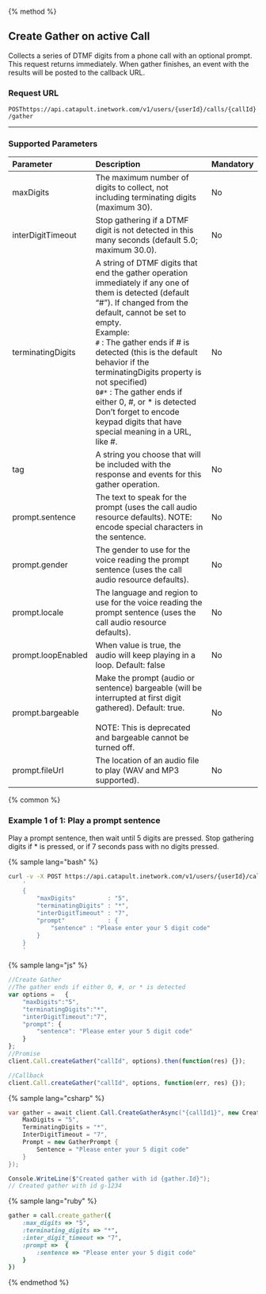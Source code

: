 {% method %}

## Create Gather on active Call
Collects a series of DTMF digits from a phone call with an optional prompt. This request returns immediately. When gather finishes, an event with the results will be posted to the callback URL.

### Request URL

<code class="post">POST</code>`https://api.catapult.inetwork.com/v1/users/{userId}/calls/{callId}/gather`

---

### Supported Parameters

| Parameter          | Description                                                                                                                                                                                                                                                                                                                                                                                                                                                                         | Mandatory |
|:-------------------|:------------------------------------------------------------------------------------------------------------------------------------------------------------------------------------------------------------------------------------------------------------------------------------------------------------------------------------------------------------------------------------------------------------------------------------------------------------------------------------|:----------|
| maxDigits          | The maximum number of digits to collect, not including terminating digits (maximum 30).                                                                                                                                                                                                                                                                                                                                                                                             | No        |
| interDigitTimeout  | Stop gathering if a DTMF digit is not detected in this many seconds (default 5.0; maximum 30.0).                                                                                                                                                                                                                                                                                                                                                                                    | No        |
| terminatingDigits  | A string of DTMF digits that end the gather operation immediately if any one of them is detected (default “\#”). If changed from the default, cannot be set to empty. <br>Example:<br>`#` : The gather ends if \# is detected (this is the default behavior if the terminatingDigits property is not specified)<br>`0#*` : The gather ends if either 0, \#, or \* is detected<br>Don’t forget to encode keypad digits that have special meaning in a URL, like \#. | No        |
| tag                | A string you choose that will be included with the response and events for this gather operation.                                                                                                                                                                                                                                                                                                                                                                                   | No        |
| prompt.sentence    | The text to speak for the prompt (uses the call audio resource defaults). NOTE: encode special characters in the sentence.                                                                                                                                                                                                                                                                                                                                                          | No        |
| prompt.gender      | The gender to use for the voice reading the prompt sentence (uses the call audio resource defaults).                                                                                                                                                                                                                                                                                                                                                                                | No        |
| prompt.locale      | The language and region to use for the voice reading the prompt sentence (uses the call audio resource defaults).                                                                                                                                                                                                                                                                                                                                                                   | No        |
| prompt.loopEnabled | When value is true, the audio will keep playing in a loop. Default: false                                                                                                                                                                                                                                                                                                                                                                                                           | No        |
| prompt.bargeable   | Make the prompt (audio or sentence) bargeable (will be interrupted at first digit gathered). Default: true.<br><br>NOTE: This is deprecated and bargeable cannot be turned off.                                                                                                                                                                                                                                                                                                                                                                          | No        |
| prompt.fileUrl     | The location of an audio file to play (WAV and MP3 supported).                                                                                                                                                                                                                                                                                                                                                                                                                      | No        |

{% common %}

### Example 1 of 1: Play a prompt sentence
Play a prompt sentence, then wait until 5 digits are pressed. Stop gathering digits if * is pressed, or if 7 seconds pass with no digits pressed.

{% sample lang="bash" %}

```bash
curl -v -X POST https://api.catapult.inetwork.com/v1/users/{userId}/calls/{callId}/gather -u {token}:{secret} -H "Content-type: application/json" -d
    '
	{
		"maxDigits"         : "5",
		"terminatingDigits" : "*",
		"interDigitTimeout" : "7",
		"prompt"            : {
			"sentence" : "Please enter your 5 digit code"
		}
	}
    '
```

{% sample lang="js" %}

```js
//Create Gather
//The gather ends if either 0, #, or * is detected
var options = 	{
	"maxDigits":"5",
	"terminatingDigits":"*",
	"interDigitTimeout":"7",
	"prompt": {
		"sentence": "Please enter your 5 digit code"
	}
};
//Promise
client.Call.createGather("callId", options).then(function(res) {});

//Callback
client.Call.createGather("callId", options, function(err, res) {});
```

{% sample lang="csharp" %}

```csharp
var gather = await client.Call.CreateGatherAsync("{callId1}", new CreateGatherData {
	MaxDigits = "5",
	TerminatingDigits = "*",
	InterDigitTimeout = "7",
	Prompt = new GatherPrompt {
		Sentence = "Please enter your 5 digit code"
	}
});

Console.WriteLine($"Created gather with id {gather.Id}");
// Created gather with id g-1234

```

{% sample lang="ruby" %}

```ruby
gather = call.create_gather({
	:max_digits => "5",
	:terminating_digits => "*",
	:inter_digit_timeout => "7",
	:prompt =>  {
		:sentence => "Please enter your 5 digit code"
	}
})
```
{% endmethod %}
